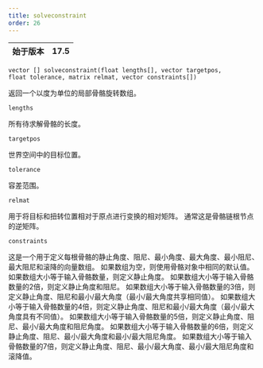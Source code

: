```yaml
---
title: solveconstraint
order: 26
---
```

| 始于版本 | 17.5 |
| --- | --- |

`vector [] solveconstraint(float lengths[], vector targetpos, float tolerance, matrix relmat, vector constraints[])`

返回一个以度为单位的局部骨骼旋转数组。

`lengths`

所有待求解骨骼的长度。

`targetpos`

世界空间中的目标位置。

`tolerance`

容差范围。

`relmat`

用于将目标和扭转位置相对于原点进行变换的相对矩阵。
通常这是骨骼链根节点的逆矩阵。

`constraints`

这是一个用于定义每根骨骼的静止角度、阻尼、最小角度、最大角度、最小阻尼、最大阻尼和滚降的向量数组。
如果数组为空，则使用骨骼对象中相同的默认值。
如果数组大小等于输入骨骼数量，则定义静止角度。
如果数组大小等于输入骨骼数量的2倍，则定义静止角度和阻尼。
如果数组大小等于输入骨骼数量的3倍，则定义静止角度、阻尼和最小/最大角度（最小/最大角度共享相同值）。
如果数组大小等于输入骨骼数量的4倍，则定义静止角度、阻尼和最小/最大角度（最小/最大角度具有不同值）。
如果数组大小等于输入骨骼数量的5倍，则定义静止角度、阻尼、最小/最大角度和阻尼角度。
如果数组大小等于输入骨骼数量的6倍，则定义静止角度、阻尼、最小/最大角度和最小/最大阻尼角度。
如果数组大小等于输入骨骼数量的7倍，则定义静止角度、阻尼、最小/最大角度、最小/最大阻尼角度和滚降值。
